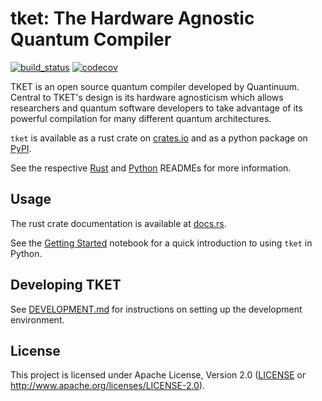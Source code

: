 # tket: The Hardware Agnostic Quantum Compiler

[![build_status][]](https://github.com/CQCL/tket2/actions)
[![codecov][]](https://codecov.io/gh/CQCL/tket2)

TKET is an open source quantum compiler developed by Quantinuum. Central to
TKET's design is its hardware agnosticism which allows researchers and quantum
software developers to take advantage of its powerful compilation for many
different quantum architectures.

`tket` is available as a rust crate on [crates.io](https://crates.io/crates/tket) and as
a python package on [PyPI](https://pypi.org/project/tket/).

See the respective
[Rust](https://github.com/CQCL/tket2/blob/main/tket) and
[Python](https://github.com/CQCL/tket2/blob/main/tket-py) READMEs for
more information.

## Usage

The rust crate documentation is available at [docs.rs](https://docs.rs/tket).

See the [Getting Started][getting-started] notebook for a quick introduction to using `tket` in Python.

  [getting-started]: https://github.com/CQCL/tket2/blob/main/tket-py/examples/1-Getting-Started.ipynb

## Developing TKET

See [DEVELOPMENT.md][] for instructions on setting up the development environment.

## License

This project is licensed under Apache License, Version 2.0 ([LICENSE][] or http://www.apache.org/licenses/LICENSE-2.0).

  [build_status]: https://github.com/CQCL/tket2/workflows/Continuous%20integration/badge.svg?branch=main
  [codecov]: https://img.shields.io/codecov/c/gh/CQCL/tket?logo=codecov
  [LICENSE]: https://github.com/CQCL/tket2/blob/main/LICENCE
  [DEVELOPMENT.md]: https://github.com/CQCL/tket2/blob/main/DEVELOPMENT.md
